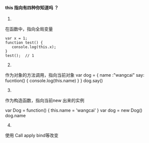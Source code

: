 #### this 指向有四种你知道吗 ？

1. 
在函数中，指向全局变量
```
var x = 1;
function test() {
   console.log(this.x);
}
test();  // 1

```
2. 
作为对象的方法调用，指向当前对象
var dog = {
  name :"wangcai"
  say: fucntion() {
    console.log(this.name)
  }
}
dog.say()

3. 
作为构造函数，指向当前new 出来的实例 

var Dog = function() {
  this.name = 'wangcai'
}
var dog = new Dog()
dog.name

4. 
使用 Call apply bind等改变

